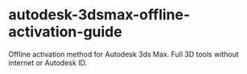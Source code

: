 # autodesk-3dsmax-offline-activation-guide
Offline activation method for Autodesk 3ds Max. Full 3D tools without internet or Autodesk ID.
